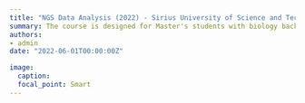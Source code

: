 ```yaml
---
title: "NGS Data Analysis (2022) - Sirius University of Science and Technology, Russia"
summary: The course is designed for Master's students with biology background. The goals of this course are to learn the essential programming skills for bioinformatics, understand NGS technology and algorithms, and use bioinformatics tools for analysis of sequencing data. 
authors:
- admin
date: "2022-06-01T00:00:00Z"

image:
  caption: 
  focal_point: Smart
---
```


 